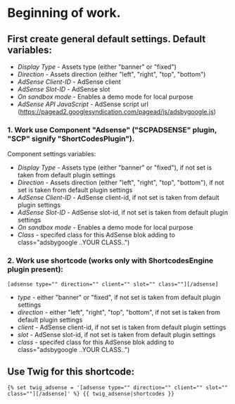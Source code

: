 # Beginning of work.

## First create general default settings. Default variables:

- *Display Type* - Assets type (either "banner" or "fixed")
- *Direction* - Assets direction (either "left", "right", "top", "bottom")
- *AdSense Client-ID* - AdSense client
- *AdSense Slot-ID* - AdSense slot
- *On sandbox mode* - Enables a demo mode for local purpose
- *AdSense API JavaScript* - AdSense script url (https://pagead2.googlesyndication.com/pagead/js/adsbygoogle.js)



### 1. Work use Component "Adsense" ("SCPADSENSE" plugin, "SCP" signify "ShortCodesPlugin").
Component settings variables:

- *Display Type* - Assets type (either "banner" or "fixed"), if not set is taken from default plugin settings
- *Direction* - Assets direction (either "left", "right", "top", "bottom"), if not set is taken from default plugin settings
- *AdSense Client-ID* - AdSense client-id, if not set is taken from default plugin settings
- *AdSense Slot-ID* - AdSense slot-id, if not set is taken from default plugin settings
- *On sandbox mode* - Enables a demo mode for local purpose
- *Class* - specifed class for this AdSense blok adding to class="adsbygoogle ..YOUR CLASS..")



### 2. Work use shortcode (works only with ShortcodesEngine plugin present):

``[adsense type="" direction="" client="" slot="" class=""][/adsense]``

- *type* - either "banner" or "fixed", if not set is taken from default plugin settings
- *direction* - either "left", "right", "top", "bottom", if not set is taken from default plugin settings
- *client* - AdSense client-id, if not set is taken from default plugin settings
- *slot* - AdSense slot-id, if not set is taken from default plugin settings
- *class* - specifed class for this AdSense blok adding to class="adsbygoogle ..YOUR CLASS..")


## Use Twig for this shortcode:
``{% set twig_adsense = '[adsense type="" direction="" client="" slot="" class=""][/adsense]' %} {{ twig_adsense|shortcodes }}``
 
